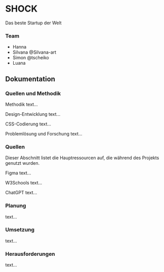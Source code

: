 # **SHOCK**
 Das beste Startup der Welt 

### Team 
- Hanna
- Silvana @Silvana-art
- Simon @tscheiko
- Luana 

## Dokumentation

### Quellen und Methodik

Methodik
text...

Design-Entwicklung
text...

CSS-Codierung
text...

Problemlösung und Forschung
text...


### Quellen

Dieser Abschnitt listet die Hauptressourcen auf, die während des Projekts genutzt wurden.

Figma
text...

W3Schools
text...

ChatGPT
text...


### Planung
text...


### Umsetzung
text...


### Herausforderungen
text...
